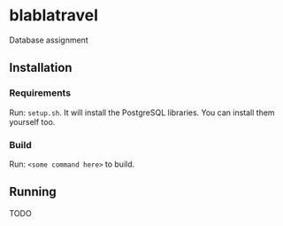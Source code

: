 # blablatravel
Database assignment

## Installation

### Requirements

Run: `setup.sh`. It will install the PostgreSQL libraries. You can install
them yourself too.

### Build

Run: `<some command here>` to build.

## Running

TODO
